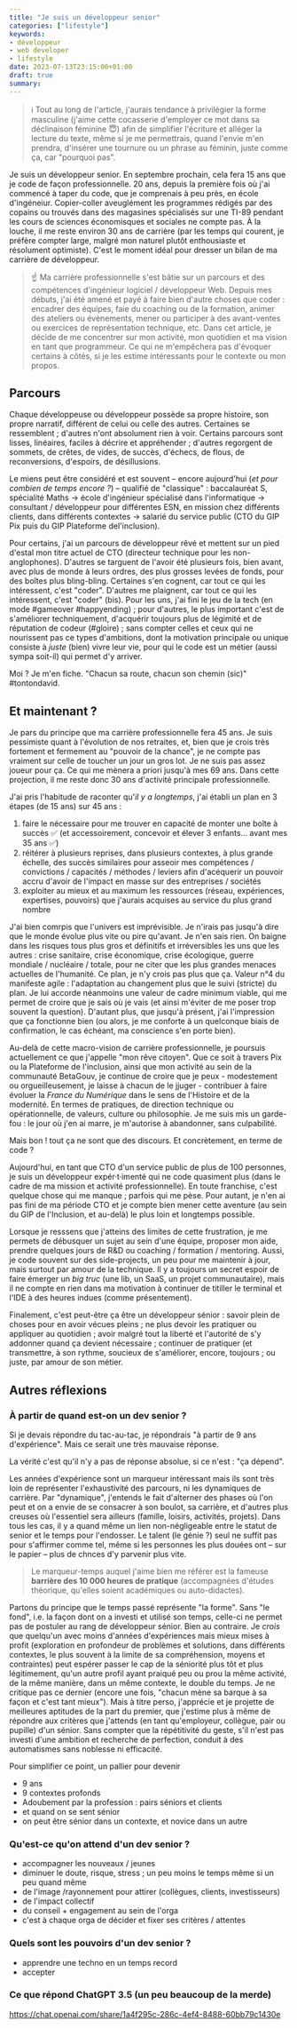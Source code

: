 ```yaml
---
title: "Je suis un développeur senior"
categories: ["lifestyle"]
keywords:
- développeur
- web developer
- lifestyle
date: 2023-07-13T23:15:00+01:00
draft: true
summary: 
---
```

> ℹ️ Tout au long de l'article, j'aurais tendance à privilégier la forme masculine (j'aime cette cocasserie d'employer ce mot dans sa déclinaison féminine 😇) afin de simplifier l'écriture et alléger la lecture du texte, même si je me permettrais, quand l'envie m'en prendra, d'insérer une tournure ou un phrase au féminin, juste comme ça, car "pourquoi pas".

Je suis un développeur senior. En septembre prochain, cela fera 15 ans que je code de façon professionnelle. 20 ans, depuis la première fois où j'ai commencé à taper du code, que je comprenais à peu près, en école d'ingéneiur. Copier-coller aveuglément les programmes rédigés par des copains ou trouvés dans des magasines spécialisés sur une TI-89 pendant les cours de sciences économisques et sociales ne compte pas. À la louche, il me reste environ 30 ans de carrière (par les temps qui courent, je préfère compter large, malgré mon naturel plutôt enthousiaste et résolument optimiste). C'est le moment idéal pour dresser un bilan de ma carrière de développeur.

> ☝️ Ma carrière professionnelle s'est bâtie sur un parcours et des compétences d'ingénieur logiciel / développeur Web. Depuis mes débuts, j'ai été amené et payé à faire bien d'autre choses que coder : encadrer des équipes, faie du coaching ou de la formation, animer des ateliers ou évènements, mener ou participer à des avant-ventes ou exercices de représentation technique, etc. Dans cet article, je décide de me concentrer sur mon activité, mon quotidien et ma vision en tant que programmeur. Ce qui ne m'empêchera pas d'évoquer certains à côtés, si je les estime intéressants pour le contexte ou mon propos.

## Parcours

Chaque développeuse ou développeur possède sa propre histoire, son propre narratif, différent de celui ou celle des autres. Certaines se ressemblent ; d'autres n'ont absolument rien à voir. Certains parcours sont lisses, linéaires, faciles à décrire et appréhender ; d'autres regorgent de sommets, de crêtes, de vides, de succès, d'échecs, de flous, de reconversions, d'espoirs, de désillusions. 

Le miens peut être considéré et est souvent – encore aujourd'hui (*et pour combien de temps encore ?*) – qualifié de "classique" : baccalauréat S, spécialité Maths → école d'ingénieur spécialisé dans l'informatique → consultant / développeur pour différentes ESN, en mission chez différents clients, dans différents contextes → salarié du service public (CTO du GIP Pix puis du GIP Plateforme del'inclusion).

Pour certains, j'ai un parcours de développeur rêvé et mettent sur un pied d'estal mon titre actuel de CTO (directeur technique pour les non-anglophones). D'autres se targuent de l'avoir été plusieurs fois, bien avant, avec plus de monde à leurs ordres, des plus grosses levées de fonds, pour des boîtes plus bling-bling. Certaines s'en cognent, car tout ce qui les intéressent, c'est "coder". D'autres me plaignent, car tout ce qui les intéressent, c'est "coder" (bis). Pour les uns, j'ai fini le jeu de la tech (en mode  #gameover #happyending) ; pour d'autres, le plus important c'est de s'améliorer techniquement, d'acquérir toujours plus de légimité et de réputation de codeur (#gloire) ; sans compter celles et ceux qui ne nourissent pas ce types d'ambitions, dont la motivation principale ou unique consiste à *juste* (bien) vivre leur vie, pour qui le code est un métier (aussi sympa soit-il) qui permet d'y arriver.

Moi ? Je m'en fiche. "Chacun sa route, chacun son chemin (sic)" #tontondavid.

## Et maintenant ?

Je pars du principe que ma carrière professionnelle fera 45 ans. Je suis pessimiste quant à l'évolution de nos retraites, et, bien que je crois très fortement et fermement au "pouvoir de la chance", je ne compte pas vraiment sur celle de toucher un jour un gros lot. Je ne suis pas assez joueur pour ça. Ce qui me mènera a priori jusqu'à mes 69 ans. Dans cette projection, il me reste donc 30 ans d'activité principale professionnelle.

J'ai pris l'habitude de raconter qu'*il y a longtemps*, j'ai établi un plan en 3 étapes (de 15 ans) sur 45 ans :
1. faire le nécessaire pour me trouver en capacité de monter une boîte à succès ✅ (et accessoirement, concevoir et élever 3 enfants… avant mes 35 ans ✅)
2. réitérer à plusieurs reprises, dans plusieurs contextes, à plus grande échelle, des succès similaires pour asseoir mes compétences / convictions / capacités / méthodes / leviers afin d'acéquerir un pouvoir accru d'avoir de l'impact en masse sur des entreprises / sociétés
3. exploiter au mieux et au maximum les ressources (réseau, expériences, expertises, pouvoirs) que j'aurais acquises au service du plus grand nombre

J'ai bien comrpis que l'univers est imprévisible. Je n'irais pas jusqu'à dire que le monde évolue plus vite ou pire qu'avant. Je n'en sais rien. On baigne dans les risques tous plus gros et définitifs et irréversibles les uns que les autres : crise sanitaire, crise économique, crise écologique, guerre mondiale / nucléaire / totale, pour ne citer que les plus grandes menaces actuelles de l'humanité. Ce plan, je n'y crois pas plus que ça. Valeur n°4 du manifeste agile : l'adaptation au changement plus que le suivi (stricte) du plan. Je lui accorde néanmoins une valeur de cadre minimum viable, qui me permet de croire que je sais où je vais (et ainsi m'éviter de me poser trop souvent la question). D'autant plus, que jusqu'à présent, j'ai l'impression que ça fonctionne bien (ou alors, je me conforte à un quelconque biais de confirmation, le cas échéant, ma conscience s'en porte bien).

Au-delà de cette macro-vision de carrière professionnelle, je poursuis actuellement ce que j'appelle "mon rêve citoyen". Que ce soit à travers Pix ou la Plateforme de l'inclusion, ainsi que mon activité au sein de la communauté BetaGouv, je continue de croire que je peux - modestement ou orgueilleusement, je laisse à chacun de le jjuger - contribuer à faire évoluer la *France du Numérique* dans le sens de l'Histoire et de la modernité. En termes de pratiques, de direction technique ou opérationnelle, de valeurs, culture ou philosophie. Je me suis mis un garde-fou : le jour où j'en ai marre, je m'autorise à abandonner, sans culpabilité.

Mais bon ! tout ça ne sont que des discours. Et concrètement, en terme de code ?

Aujourd'hui, en tant que CTO d'un service public de plus de 100 personnes, je suis un développeur expér·t·imenté qui ne code quasiment plus (dans le cadre de ma mission et activité professionnelle). En toute franchise, c'est quelque chose qui me manque ; parfois qui me pèse. Pour autant, je n'en ai pas fini de ma période CTO et je compte bien mener cette aventure (au sein du GIP de l'Inclusion, et au-delà) le plus loin et longtemps possible.

Lorsque je resssens que j'atteins des limites de cette frustration, je me permets de débusquer un sujet au sein d'une équipe, proposer mon aide, prendre quelques jours de R&D ou coaching / formation / mentoring. Aussi, je code souvent sur des side-projects, un peu pour me maintenir à jour, mais surtout par amour de la technique. Il y a toujours un secret espoir de faire émerger un *big truc* (une lib, un SaaS, un projet communautaire), mais il ne compte en rien dans ma motivation à continuer de titiller le terminal et l'IDE à des heures indues (comme présentement).

Finalement, c'est peut-être ça être un développeur sénior : savoir plein de choses pour en avoir vécues pleins ; ne plus devoir les pratiquer ou appliquer au quotidien ; avoir malgré tout la liberté et l'autorité de s'y addonner quand ça devient nécessaire ; continuer de pratiquer (et transmettre, à son rythme, soucieux de s'améliorer, encore, toujours ; ou juste, par amour de son métier.

## Autres réflexions

### À partir de quand est-on un dev senior ?

Si je devais répondre du tac-au-tac, je répondrais "à partir de 9 ans d'expérience". Mais ce serait une très mauvaise réponse.

La vérité c'est qu'il n'y a pas de réponse absolue, si ce n'est : "ça dépend".

Les années d'expérience sont un marqueur intéressant mais ils sont très loin de représenter l'exhaustivité des parcours, ni les dynamiques de carrière. Par "dynamique", j'entends le fait d'alterner des phases où l'on peut et on a envie de se consacrer à son boulot, sa carrière, et d'autres plus creuses où l'essentiel sera ailleurs (famille, loisirs, activités, projets). Dans tous les cas, il y a quand même un lien non-négligeable entre le statut de senior et le temps pour l'endosser. Le talent (le génie ?) seul ne suffit pas pour s'affirmer comme tel, même si les personnes les plus douées ont – sur le papier – plus de chnces d'y parvenir plus vite.

> Le marqueur-temps auquel j'aime bien me référer est la fameuse **barrière des 10 000 heures de pratique** (accompagnées d'études théorique, qu'elles soient académiques ou auto-didactes).

Partons du principe que le temps passé représente "la forme". Sans "le fond", i.e. la façon dont on a investi et utilisé son temps, celle-ci ne permet pas de postuler au rang de développeur sénior. Bien au contraire. Je *crois* que quelqu'un avec moins d'années d'expériences mais mieux mises à profit (exploration en profondeur de problèmes et solutions, dans différents contextes, le plus souvent à la limite de sa compréhension, moyens et contraintes) peut espérer passer le cap de la séniorité plus tôt et plus légitimement, qu'un autre profil ayant praiqué peu ou prou la même activité, de la même manière, dans un même contexte, le double du temps. Je ne critique pas ce dernier (encore une fois, "chacun mène sa barque à sa façon et c'est tant mieux"). Mais à titre perso, j'apprécie et je projette de meilleures aptitudes de la part du premier, que j'estime plus à même de répondre aux critères que j'attends (en tant qu'employeur, collègue, pair ou pupille) d'un sénior. Sans compter que la répétitivité du geste, s'il n'est pas investi d'une ambition et recherche de perfection, conduit à des automatismes sans noblesse ni efficacité.

Pour simplifier ce point, un pallier pour devenir 





- 9 ans
- 9 contextes profonds
- Adoubement par la profession : pairs séniors et clients
- et quand on se sent sénior
- on peut être sénior dans un contexte, et novice dans un autre

### Qu'est-ce qu'on attend d'un dev senior ?

- accompagner les nouveaux / jeunes
- diminuer le doute, risque, stress ; un peu moins le temps même si un peu quand même
- de l'image /rayonnement pour attirer (collègues, clients, investisseurs)
- de l'impact collectif
- du conseil + engagement au sein de l'orga
- c'est à chaque orga de décider et fixer ses critères / attentes

### Quels sont les pouvoirs d'un dev senior ?

- apprendre une techno en un temps record
- accepter 

### Ce que répond ChatGPT 3.5 (un peu beaucoup de la merde)

https://chat.openai.com/share/1a4f295c-286c-4ef4-8488-60bb79c1430e

